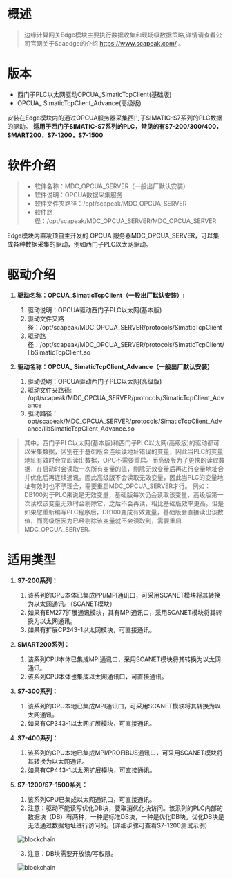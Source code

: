 # 概述

>边缘计算网关Edge模块主要执行数据收集和现场级数据策略,详情请查看公司官网关于Scaedge的介绍 https://www.scapeak.com/ 。

# 版本

- 西门子PLC以太网驱动OPCUA_SimaticTcpClient(基础版)
- OPCUA_ SimaticTcpClient_Advance(高级版)

安装在Edge模块内的通过OPCUA服务器采集西门子SIMATIC-S7系列的PLC数据的驱动。
**适用于西门子SIMATIC-S7系列的PLC，常见的有S7-200/300/400，SMART200，S7-1200，S7-1500**

# 软件介绍
>- 软件名称：MDC_OPCUA_SERVER（一般出厂默认安装）
>- 软件说明：OPCUA数据采集服务
>- 软件文件夹路径：/opt/scapeak/MDC_OPCUA_SERVER
>- 软件路径：/opt/scapeak/MDC_OPCUA_SERVER/MDC_OPCUA_SERVER

Edge模块内置凌顶自主开发的 OPCUA 服务器MDC_OPCUA_SERVER，可以集成各种数据采集的驱动，例如西门子PLC以太网驱动。

# 驱动介绍


1. **驱动名称：OPCUA_SimaticTcpClient（一般出厂默认安装）:**

    1. 驱动说明：OPCUA驱动西门子PLC以太网(基本版)
    2. 驱动文件夹路径：/opt/scapeak/MDC_OPCUA_SERVER/protocols/SimaticTcpClient
    3. 驱动路径：/opt/scapeak/MDC_OPCUA_SERVER/protocols/SimaticTcpClient/libSimaticTcpClient.so

2. **驱动名称：OPCUA_ SimaticTcpClient_Advance（一般出厂默认安装）**

    1. 驱动说明：OPCUA驱动西门子PLC以太网(高级版)
    2. 驱动文件夹路径: /opt/scapeak/MDC_OPCUA_SERVER/protocols/SimaticTcpClient_Advance
    3. 驱动路径：opt/scapeak/MDC_OPCUA_SERVER/protocols/SimaticTcpClient_Advance/libSimaticTcpClient_Advance.so


>其中，西门子PLC以太网(基本版)和西门子PLC以太网(高级版)的驱动都可以采集数据，区别在于基础版会连续读地址错误的变量，因此当PLC的变量地址有效时会立即读出数据，OPC不需要重启。而高级版为了更快的读取数据，在启动时会读取一次所有变量的值，剔除无效变量后再进行变量地址合并优化后再连续通讯。因此高级版不会读取无效变量，因此当PLC的变量地址有效时也不予理会，需要重启MDC_OPCUA_SERVER才行。
例如：DB100对于PLC来说是无效变量，基础版每次仍会读取该变量，高级版第一次读取该变量无效时会剔除它，之后不会再读，相比基础版效率更高。但是如果您重新编写PLC程序后，DB100变成有效变量，基础版会直接读出该数值，而高级版因为已经剔除该变量就不会读取到，需要重启MDC_OPCUA_SERVER。

# 适用类型
1. **S7-200系列：**

    1. 该系列的CPU本体已集成PPI/MPI通讯口，可采用SCANET模块将其转换为以太网通讯。（SCANET模块）
    2. 如果有EM277扩展通讯模块，其有MPI通讯口，采用SCANET模块将其转换为以太网通讯。
    3. 如果有扩展CP243-1以太网模块，可直接通讯。

2. **SMART200系列：**

    1. 该系列CPU本体已集成MPI通讯口，采用SCANET模块将其转换为以太网通讯。
    2. 该系列CPU本体也集成以太网通讯口，可直接通讯。

3. **S7-300系列：**

    1. 该系列的CPU本地已集成MPI通讯口，可采用SCANET模块将其转换为以太网通讯。
    2. 如果有CP343-1以太网扩展模块，可直接通讯。

4. **S7-400系列：**

    1. 该系列的CPU本地已集成MPI/PROFIBUS通讯口，可采用SCANET模块将其转换为以太网通讯。
    2. 如果有CP443-1以太网扩展模块，可直接通讯。

5. **S7-1200/S7-1500系列：**

    1. 该系列CPU已集成以太网通讯口，可直接通讯。
    2. 注意：驱动不能读写优化DB块，要取消优化块访问。该系列的PLC内部的数据块（DB）有两种，一种是标准DB块，一种是优化DB块。优化DB块是无法通过数据地址进行访问的。(详细步骤可查看S7-1200测试示例)

    ![blockchain](https://ss0.bdstatic.com/70cFvHSh_Q1YnxGkpoWK1HF6hhy/it/u=702257389,1274025419&fm=27&gp=0.jpg "区块链")

    3. 注意：DB块需要开放读/写权限。

    ![blockchain](https://ss0.bdstatic.com/70cFvHSh_Q1YnxGkpoWK1HF6hhy/it/u=702257389,1274025419&fm=27&gp=0.jpg "区块链")


